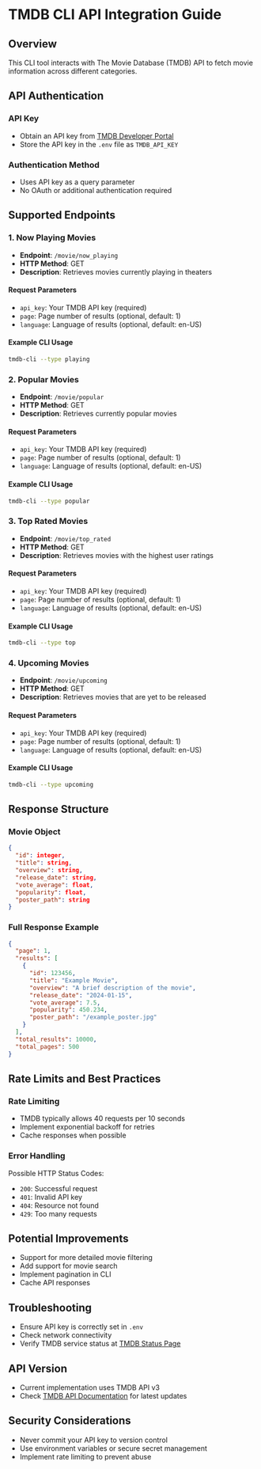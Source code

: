 # TMDB CLI API Integration Guide

## Overview
This CLI tool interacts with The Movie Database (TMDB) API to fetch movie information across different categories.

## API Authentication

### API Key
- Obtain an API key from [TMDB Developer Portal](https://www.themoviedb.org/documentation/api)
- Store the API key in the `.env` file as `TMDB_API_KEY`

### Authentication Method
- Uses API key as a query parameter
- No OAuth or additional authentication required

## Supported Endpoints

### 1. Now Playing Movies
- **Endpoint**: `/movie/now_playing`
- **HTTP Method**: GET
- **Description**: Retrieves movies currently playing in theaters

#### Request Parameters
- `api_key`: Your TMDB API key (required)
- `page`: Page number of results (optional, default: 1)
- `language`: Language of results (optional, default: en-US)

#### Example CLI Usage
```bash
tmdb-cli --type playing
```

### 2. Popular Movies
- **Endpoint**: `/movie/popular`
- **HTTP Method**: GET
- **Description**: Retrieves currently popular movies

#### Request Parameters
- `api_key`: Your TMDB API key (required)
- `page`: Page number of results (optional, default: 1)
- `language`: Language of results (optional, default: en-US)

#### Example CLI Usage
```bash
tmdb-cli --type popular
```

### 3. Top Rated Movies
- **Endpoint**: `/movie/top_rated`
- **HTTP Method**: GET
- **Description**: Retrieves movies with the highest user ratings

#### Request Parameters
- `api_key`: Your TMDB API key (required)
- `page`: Page number of results (optional, default: 1)
- `language`: Language of results (optional, default: en-US)

#### Example CLI Usage
```bash
tmdb-cli --type top
```

### 4. Upcoming Movies
- **Endpoint**: `/movie/upcoming`
- **HTTP Method**: GET
- **Description**: Retrieves movies that are yet to be released

#### Request Parameters
- `api_key`: Your TMDB API key (required)
- `page`: Page number of results (optional, default: 1)
- `language`: Language of results (optional, default: en-US)

#### Example CLI Usage
```bash
tmdb-cli --type upcoming
```

## Response Structure

### Movie Object
```json
{
  "id": integer,
  "title": string,
  "overview": string,
  "release_date": string,
  "vote_average": float,
  "popularity": float,
  "poster_path": string
}
```

### Full Response Example
```json
{
  "page": 1,
  "results": [
    {
      "id": 123456,
      "title": "Example Movie",
      "overview": "A brief description of the movie",
      "release_date": "2024-01-15",
      "vote_average": 7.5,
      "popularity": 450.234,
      "poster_path": "/example_poster.jpg"
    }
  ],
  "total_results": 10000,
  "total_pages": 500
}
```

## Rate Limits and Best Practices

### Rate Limiting
- TMDB typically allows 40 requests per 10 seconds
- Implement exponential backoff for retries
- Cache responses when possible

### Error Handling
Possible HTTP Status Codes:
- `200`: Successful request
- `401`: Invalid API key
- `404`: Resource not found
- `429`: Too many requests

## Potential Improvements
- Support for more detailed movie filtering
- Add support for movie search
- Implement pagination in CLI
- Cache API responses

## Troubleshooting
- Ensure API key is correctly set in `.env`
- Check network connectivity
- Verify TMDB service status at [TMDB Status Page](https://www.themoviedb.org/status)

## API Version
- Current implementation uses TMDB API v3
- Check [TMDB API Documentation](https://developers.themoviedb.org/3/getting-started/introduction) for latest updates

## Security Considerations
- Never commit your API key to version control
- Use environment variables or secure secret management
- Implement rate limiting to prevent abuse